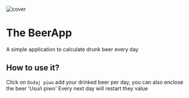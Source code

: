 ![cover](https://thumbs.gfycat.com/DarkAdventurousEidolonhelvum-small.gif)

#  The BeerApp

A simple application to calculate drunk beer every day

## How to use it?

Click on `Dodaj piwo` add your drinked beer per day, you can also enclose the beer 'Usuń piwo'
Every next day will restart they value
